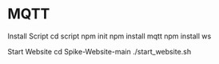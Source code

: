 # MQTT
Install Script
cd script
npm init
npm install mqtt
npm install ws

Start Website
cd Spike-Website-main
./start_website.sh
